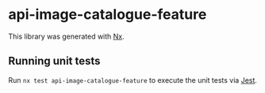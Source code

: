 # api-image-catalogue-feature

This library was generated with [Nx](https://nx.dev).

## Running unit tests

Run `nx test api-image-catalogue-feature` to execute the unit tests via [Jest](https://jestjs.io).
